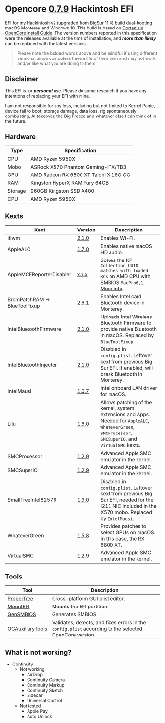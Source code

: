# Opencore [0.7.9](https://github.com/acidanthera/OpenCorePkg/releases/tag/0.7.9) Hackintosh EFI
EFI for my Hackintosh v2 (upgraded from BigSur 11.4) build dual-booting macOS Monterey and Windows 10. This build is based on [Dortania's OpenCore Install Guide](https://dortania.github.io/OpenCore-Install-Guide/). The version numbers reported in this specification were the releases available at the time of installation, and ***more than likely*** can be replaced with the latest versions. 

>Please note the bolded words above and be mindful if using different versions, since computers have a life of their own and may not work and/or like what you are doing to them.

## Disclaimer

This EFI is for  ***personal***  use. Please do some research if you have any intentions of replacing your EFI with mine. 

I am not responsible for any loss, including but not limited to Kernel Panic, device fail to boot, storage damage, data loss, rig spontaneously combusting, AI takeover, the Big Freeze and whatever else I can think of in the future.

## Hardware

|**Type**|**Specification**|
|----------------|---------|
|CPU|AMD Ryzen 5950X|
|Mobo|ASRock X570 Phantom Gaming-ITX/TB3|
|GPU|AMD Radeon RX 6800 XT Taichi X 16G OC|
|RAM|Kingston HyperX RAM Fury 64GB|
|Storage|960GB Kingston SSD A400|
|CPU|AMD Ryzen 5950X|


## Kexts

|**Kext**|**Version**|**Description**|
|---------|---------|---------|
|itlwm|[2.1.0](https://github.com/OpenIntelWireless/itlwm/releases/tag/v2.1.0) | Enables Wi-Fi.|
|AppleALC|[1.7.0](https://github.com/acidanthera/AppleALC/releases/tag/1.7.0)|Enables native macOS HD audio.|
|AppleMCEReporterDisabler|[x.x.x](https://github.com/acidanthera/bugtracker/files/3703498/AppleMCEReporterDisabler.kext.zip)|Solves the KP `Collection UUID matches with loaded KCs` on AMD CPU with SMBIOS `MacPro6,1`. [More info](https://dortania.github.io/OpenCore-Install-Guide/ktext.html#extras).|
|BrcmPatchRAM -> BlueToolFixup |[2.6.1](https://github.com/acidanthera/BrcmPatchRAM/releases/tag/2.6.1)|Enables Intel card Bluetooth device in Monterey.|
|IntelBluetoothFirmware|[2.1.0](https://github.com/OpenIntelWireless/IntelBluetoothFirmware/releases/tag/v2.1.0)|Uploads Intel Wireless Bluetooth Firmware to provide native Bluetooth in macOS. Replaced by `BlueToolFixup`.|
|IntelBluetoothInjector|[2.1.0](https://github.com/OpenIntelWireless/IntelBluetoothFirmware/releases/tag/v2.1.0)|Disabled in `config.plist`. Leftover kext from previous Big Sur EFI. If enabled, will break Bluetooth in Monterey.|
|IntelMausi|[1.0.7](https://github.com/acidanthera/IntelMausi/releases/tag/1.0.7)|Intel onboard LAN driver for macOS.|
|Lilu|[1.6.0](https://github.com/acidanthera/Lilu/releases/tag/1.6.0)|Allows patching of the kernel, system extensions and Apps. Needed for `AppleALC`, `WhateverGreen`, `SMCProcessor`, `SMCSuperIO`, and `VirtualSMC` kexts.|
|SMCProcessor|[1.2.9](https://github.com/acidanthera/VirtualSMC/releases/tag/1.2.9)|Advanced Apple SMC emulator in the kernel.|
|SMCSuperIO|[1.2.9](https://github.com/acidanthera/VirtualSMC/releases/tag/1.2.9)|Advanced Apple SMC emulator in the kernel.|
|SmallTreeIntel82576|[1.3.0](https://github.com/khronokernel/SmallTree-I211-AT-patch/releases/tag/1.3.0)|Disabled in `config.plist`. Leftover kext from previous Big Sur EFI, needed for the I211 NIC included in the X570 mobo. Replaced by `IntelMausi`.|
|WhateverGreen|[1.5.8](https://github.com/acidanthera/WhateverGreen/releases/tag/1.5.8)|Provides patches to select GPUs on macOS. In this case, the RX 6800 XT.|
|VirtualSMC|[1.2.9](https://github.com/acidanthera/VirtualSMC/releases/tag/1.2.9)|Advanced Apple SMC emulator in the kernel.|

## Tools

|**Tool**|**Description**|
|---------|---------|
|[ProperTree](https://github.com/corpnewt/ProperTree)| Cross-platform GUI plist editor.|
|[MountEFI](https://github.com/corpnewt/MountEFI)| Mounts the EFI partition.|
|[GenSMBIOS](https://github.com/corpnewt/GenSMBIOS)| Generates SMBIOS.|
|[OCAuxiliaryTools](https://github.com/ic005k/OCAuxiliaryTools/releases/tag/20220205)| Validates, detects, and fixes errors in the `config.plist` according to the selected OpenCore version.|

## What is not working?
* Continuity
	* Not working
		* AirDrop
		* Continuity Camera
		* Continuity Markup
		* Continuity Sketch
		* Sidecar
		* Universal Control
	* Not tested
		* Apple Pay
		* Auto Unlock
